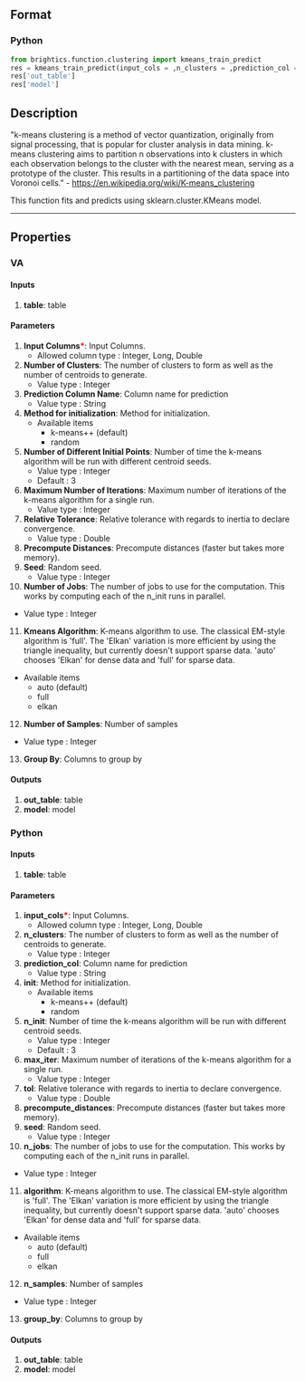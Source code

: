 ## Format
### Python
```python
from brightics.function.clustering import kmeans_train_predict
res = kmeans_train_predict(input_cols = ,n_clusters = ,prediction_col = ,init = ,n_init = ,max_iter = ,tol = ,precompute_distances = ,seed = ,n_jobs = ,algorithm = ,n_samples = ,group_by = )
res['out_table']
res['model']
```

## Description
"k-means clustering is a method of vector quantization, originally from signal processing, that is popular for cluster analysis in data mining. k-means clustering aims to partition n observations into k clusters in which each observation belongs to the cluster with the nearest mean, serving as a prototype of the cluster. This results in a partitioning of the data space into Voronoi cells." - https://en.wikipedia.org/wiki/K-means_clustering

This function fits and predicts using sklearn.cluster.KMeans model.

---

## Properties
### VA
#### Inputs
1. **table**: table

#### Parameters
1. **Input Columns**<b style="color:red">*</b>: Input Columns.
   - Allowed column type : Integer, Long, Double
2. **Number of Clusters**: The number of clusters to form as well as the number of centroids to generate.
   - Value type : Integer
3. **Prediction Column Name**: Column name for prediction
   - Value type : String
4. **Method for initialization**: Method for initialization.
   - Available items
      - k-means++ (default)
      - random
5. **Number of Different Initial Points**: Number of time the k-means algorithm will be run with different centroid seeds.
   - Value type : Integer
   - Default : 3
6. **Maximum Number of Iterations**: Maximum number of iterations of the k-means algorithm for a single run.
   - Value type : Integer
7. **Relative Tolerance**: Relative tolerance with regards to inertia to declare convergence.
   - Value type : Double
8. **Precompute Distances**: Precompute distances (faster but takes more memory).
9. **Seed**: Random seed.
   - Value type : Integer
10. **Number of Jobs**: The number of jobs to use for the computation. This works by computing each of the n_init runs in parallel.
   - Value type : Integer
11. **Kmeans Algorithm**: K-means algorithm to use. The classical EM-style algorithm is 'full'. The 'Elkan' variation is more efficient by using the triangle inequality, but currently doesn't support sparse data. 'auto' chooses 'Elkan' for dense data and 'full' for sparse data.
   - Available items
      - auto (default)
      - full
      - elkan
12. **Number of Samples**: Number of samples
   - Value type : Integer
13. **Group By**: Columns to group by

#### Outputs
1. **out_table**: table
2. **model**: model

### Python
#### Inputs
1. **table**: table

#### Parameters
1. **input_cols**<b style="color:red">*</b>: Input Columns.
   - Allowed column type : Integer, Long, Double
2. **n_clusters**: The number of clusters to form as well as the number of centroids to generate.
   - Value type : Integer
3. **prediction_col**: Column name for prediction
   - Value type : String
4. **init**: Method for initialization.
   - Available items
      - k-means++ (default)
      - random
5. **n_init**: Number of time the k-means algorithm will be run with different centroid seeds.
   - Value type : Integer
   - Default : 3
6. **max_iter**: Maximum number of iterations of the k-means algorithm for a single run.
   - Value type : Integer
7. **tol**: Relative tolerance with regards to inertia to declare convergence.
   - Value type : Double
8. **precompute_distances**: Precompute distances (faster but takes more memory).
9. **seed**: Random seed.
   - Value type : Integer
10. **n_jobs**: The number of jobs to use for the computation. This works by computing each of the n_init runs in parallel.
   - Value type : Integer
11. **algorithm**: K-means algorithm to use. The classical EM-style algorithm is 'full'. The 'Elkan' variation is more efficient by using the triangle inequality, but currently doesn't support sparse data. 'auto' chooses 'Elkan' for dense data and 'full' for sparse data.
   - Available items
      - auto (default)
      - full
      - elkan
12. **n_samples**: Number of samples
   - Value type : Integer
13. **group_by**: Columns to group by

#### Outputs
1. **out_table**: table
2. **model**: model

